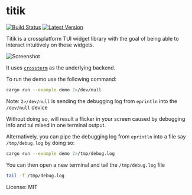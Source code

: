 # titik

[![Build Status](https://api.travis-ci.com/ivanceras/titik.svg?branch=master)](https://travis-ci.com/github/ivanceras/titik)
[![Latest Version](https://img.shields.io/crates/v/titik.svg)](https://crates.io/crates/titik)

Titik is a crossplatform TUI widget library with the goal of being able to interact
intuitively on these widgets.

![Screenshot](https://ivanceras.github.io/screenshots/sauron-titik.gif)

It uses [`crossterm`](https://crates.io/crates/crossterm) as the underlying backend.

To run the demo use the following command:
```sh
cargo run --example demo 2>/dev/null
```
Note: `2>/dev/null` is sending the debugging log from `eprintln` into the `/dev/null` device

Without doing so, will result a flicker in your screen caused by debugging info and tui mixed
in one terminal output.

Alternatively, you can pipe the debugging log from `eprintln` into a file say `/tmp/debug.log`
by doing so:
```sh
cargo run --example demo 2>/tmp/debug.log
```

You can then open a new terminal and tail the `/tmp/debug.log` file
```sh
tail -f /tmp/debug.log
```



License: MIT
